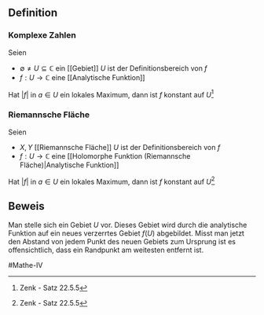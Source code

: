 ## Definition
### Komplexe Zahlen
Seien
- $\emptyset \neq U \subseteq \mathbb{C}$ ein [[Gebiet]] 
$U$ ist der Definitionsbereich von $f$
- $f:U \to \mathbb{C}$ eine [[Analytische Funktion]]

Hat $|f|$ in $a\in U$ ein lokales Maximum, dann ist $f$ konstant auf $U$[^3]

### Riemannsche Fläche
Seien
- $X, Y$ [[Riemannsche Fläche]] 
$U$ ist der Definitionsbereich von $f$
- $f:U \to \mathbb{C}$ eine [[Holomorphe Funktion (Riemannsche Fläche)|Analytische Funktion]]

Hat $|f|$ in $a\in U$ ein lokales Maximum, dann ist $f$ konstant auf $U$[^3]

## Beweis
Man stelle sich ein Gebiet $U$ vor. Dieses Gebiet wird durch die analytische Funktion auf ein neues verzerrtes Gebiet $f(U)$ abgebildet.
Misst man jetzt den Abstand von jedem Punkt des neuen Gebiets zum Ursprung ist es offensichtlich, dass ein Randpunkt am weitesten entfernt ist.

#Mathe-IV 

[^3]: Zenk - Satz 22.5.5